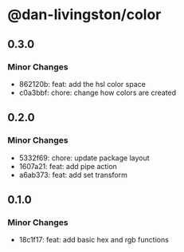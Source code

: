 # @dan-livingston/color

## 0.3.0

### Minor Changes

- 862120b: feat: add the hsl color space
- c0a3bbf: chore: change how colors are created

## 0.2.0

### Minor Changes

- 5332f69: chore: update package layout
- 1607a21: feat: add pipe action
- a6ab373: feat: add set transform

## 0.1.0

### Minor Changes

- 18c1f17: feat: add basic hex and rgb functions
